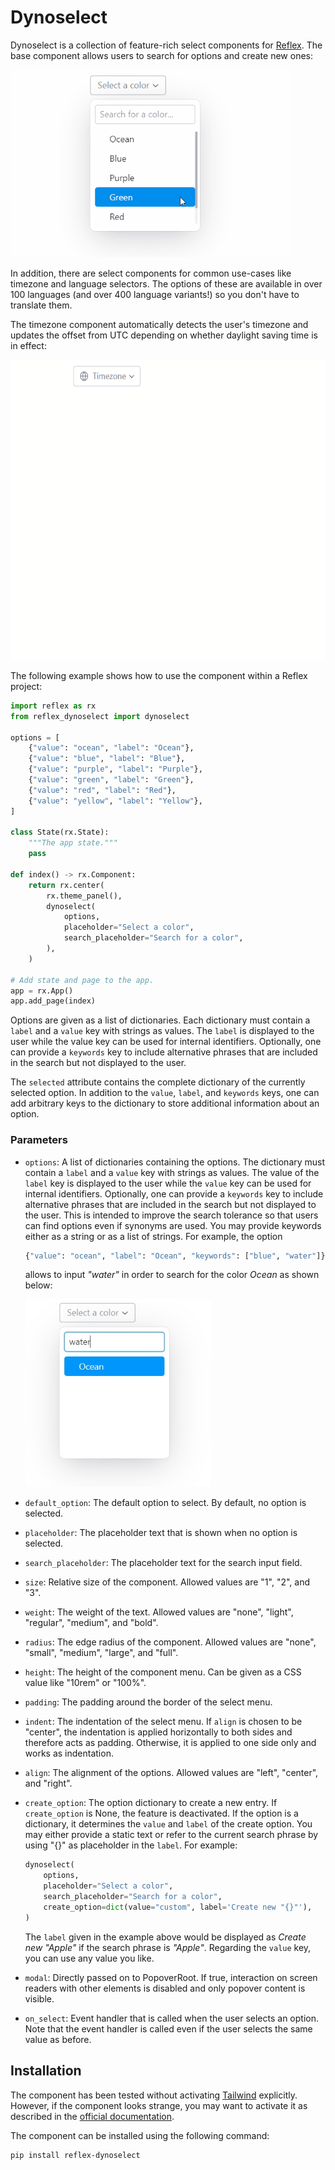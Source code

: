 # Dynoselect

Dynoselect is a collection of feature-rich select components for 
[Reflex](https://reflex.dev). The base component allows users to search for options and 
create new ones:

<img src="data/demo.gif" height="300px">

In addition, there are select components for common use-cases like timezone and 
language selectors. The options of these are available in over 100 languages (and over 
400 language variants!) so you don't have to translate them.

The timezone component automatically detects the user's timezone and updates the offset 
from UTC depending on whether daylight saving time is in effect:

<img src="data/timezone.gif" height="480px">

The following example shows how to use the component within a Reflex project:

```py
import reflex as rx
from reflex_dynoselect import dynoselect

options = [
    {"value": "ocean", "label": "Ocean"},
    {"value": "blue", "label": "Blue"},
    {"value": "purple", "label": "Purple"},
    {"value": "green", "label": "Green"},
    {"value": "red", "label": "Red"},
    {"value": "yellow", "label": "Yellow"},
]

class State(rx.State):
    """The app state."""
    pass

def index() -> rx.Component:
    return rx.center(
        rx.theme_panel(),
        dynoselect(
            options,
            placeholder="Select a color",
            search_placeholder="Search for a color",
        ),
    )

# Add state and page to the app.
app = rx.App()
app.add_page(index)
```

Options are given as a list of dictionaries. Each dictionary must contain a `label`
and a `value` key with strings as values. The `label` is displayed to the user while
the value key can be used for internal identifiers. Optionally, one can provide a 
`keywords` key to include alternative phrases that are included in the search but
not displayed to the user.

The `selected` attribute contains the complete dictionary of the currently selected 
option. In addition to the `value`, `label`, and `keywords` keys, one can add
arbitrary keys to the dictionary to store additional information about an option.

### Parameters
- `options`: A list of dictionaries containing the options. The dictionary
    must contain a `label` and a `value` key with strings as values. The value of the
    `label` key is displayed to the user while the `value` key can be used for internal
    identifiers. Optionally, one can provide a `keywords` key to include alternative 
    phrases that are included in the search but not displayed to the user. This is 
    intended to improve the search tolerance so that users can find options even 
    if synonyms are used. You may provide keywords either as a string or as a list
    of strings. For example, the option
    ```py
    {"value": "ocean", "label": "Ocean", "keywords": ["blue", "water"]}
    ```
    allows to input _"water"_ in order to search for the color _Ocean_ as shown below:

    <img src="data/keyword-search.jpg" height="300px">
- `default_option`: The default option to select. By default, no option is selected.
- `placeholder`: The placeholder text that is shown when no option is selected.
- `search_placeholder`: The placeholder text for the search input field.
- `size`: Relative size of the component. Allowed values are "1", "2", and "3".
- `weight`: The weight of the text. Allowed values are "none", "light", "regular", 
    "medium", and "bold".
- `radius`: The edge radius of the component. Allowed values are "none", "small", 
    "medium", "large", and "full".
- `height`: The height of the component menu. Can be given as a CSS value like "10rem" 
    or "100%".
- `padding`: The padding around the border of the select menu.
- `indent`: The indentation of the select menu. If `align` is chosen to be "center", the 
    indentation is applied horizontally to both sides and therefore acts as padding. 
    Otherwise, it is applied to one side only and works as indentation.
- `align`: The alignment of the options. Allowed values are "left", "center", and 
    "right".
- `create_option`: The option dictionary to create a new entry. If `create_option` is 
    None, the feature is deactivated. If the option is a dictionary, it determines the 
    `value` and `label` of the create option. You may either provide a static text
    or refer to the current search phrase by using "{}" as placeholder in the
    `label`. For example:
    ```py
    dynoselect(
        options,
        placeholder="Select a color",
        search_placeholder="Search for a color",
        create_option=dict(value="custom", label='Create new "{}"'),
    )
    ```
    The `label` given in the example above would be displayed as _Create new "Apple"_ if 
    the search phrase is _"Apple"_. Regarding the `value` key, you can use any value you 
    like.   
- `modal`: Directly passed on to PopoverRoot. If true, interaction on screen 
    readers with other elements is disabled and only popover content is visible.
- `on_select`: Event handler that is called when the user selects an option. Note
    that the event handler is called even if the user selects the same value as before.

## Installation
The component has been tested without activating [Tailwind](https://tailwindcss.com/) 
explicitly. However, if the component looks strange, you may want to activate it as 
described in the [official documentation](https://reflex.dev/docs/styling/overview/#tailwind).

The component can be installed using the following command:
```bash
pip install reflex-dynoselect
```
